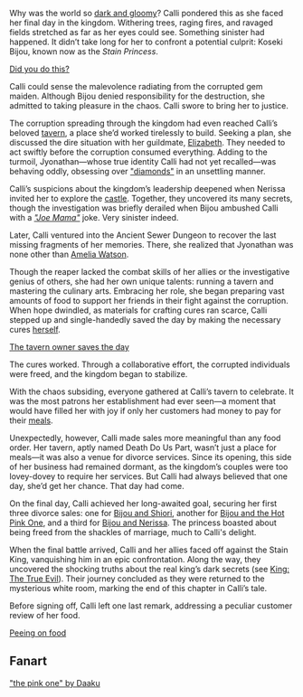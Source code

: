 Why was the world so [dark and gloomy](https://www.youtube.com/live/evcruocvE3g?feature=shared&t=291)? Calli pondered this as she faced her final day in the kingdom. Withering trees, raging fires, and ravaged fields stretched as far as her eyes could see. Something sinister had happened. It didn’t take long for her to confront a potential culprit: Koseki Bijou, known now as the _Stain Princess_.

[Did you do this?](#embed:https://www.youtube.com/embed/evcruocvE3g?si=TZosSX5I76ctYpMW&start=394)

Calli could sense the malevolence radiating from the corrupted gem maiden. Although Bijou denied responsibility for the destruction, she admitted to taking pleasure in the chaos. Calli swore to bring her to justice.

The corruption spreading through the kingdom had even reached Calli’s beloved [tavern](https://www.youtube.com/live/evcruocvE3g?feature=shared&t=882), a place she’d worked tirelessly to build. Seeking a plan, she discussed the dire situation with her guildmate, [Elizabeth](https://www.youtube.com/live/evcruocvE3g?feature=shared&t=1831). They needed to act swiftly before the corruption consumed everything. Adding to the turmoil, Jyonathan—whose true identity Calli had not yet recalled—was behaving oddly, obsessing over ["diamonds"](https://www.youtube.com/live/evcruocvE3g?feature=shared&t=2441) in an unsettling manner.

Calli’s suspicions about the kingdom’s leadership deepened when Nerissa invited her to explore the [castle](https://www.youtube.com/live/evcruocvE3g?feature=shared&t=3441). Together, they uncovered its many secrets, though the investigation was briefly derailed when Bijou ambushed Calli with a [_"Joe Mama"_](https://www.youtube.com/live/evcruocvE3g?feature=shared&t=4073) joke. Very sinister indeed.

Later, Calli ventured into the Ancient Sewer Dungeon to recover the last missing fragments of her memories. There, she realized that Jyonathan was none other than [Amelia Watson](https://www.youtube.com/live/evcruocvE3g?feature=shared&t=7646).

Though the reaper lacked the combat skills of her allies or the investigative genius of others, she had her own unique talents: running a tavern and mastering the culinary arts. Embracing her role, she began preparing vast amounts of food to support her friends in their fight against the corruption. When hope dwindled, as materials for crafting cures ran scarce, Calli stepped up and single-handedly saved the day by making the necessary cures [herself](https://www.youtube.com/live/evcruocvE3g?feature=shared&t=8071).

[The tavern owner saves the day](#embed:https://www.youtube.com/embed/evcruocvE3g?si=id5leyflOV1hykFD&start=8835)

The cures worked. Through a collaborative effort, the corrupted individuals were freed, and the kingdom began to stabilize.

With the chaos subsiding, everyone gathered at Calli’s tavern to celebrate. It was the most patrons her establishment had ever seen—a moment that would have filled her with joy if only her customers had money to pay for their [meals](https://www.youtube.com/live/evcruocvE3g?feature=shared&t=11522).

Unexpectedly, however, Calli made sales more meaningful than any food order. Her tavern, aptly named Death Do Us Part, wasn’t just a place for meals—it was also a venue for divorce services. Since its opening, this side of her business had remained dormant, as the kingdom’s couples were too lovey-dovey to require her services. But Calli had always believed that one day, she’d get her chance. That day had come.

On the final day, Calli achieved her long-awaited goal, securing her first three divorce sales: one for [Bijou and Shiori](https://www.youtube.com/live/evcruocvE3g?feature=shared&t=11280), another for [Bijou and the Hot Pink One](https://www.youtube.com/live/evcruocvE3g?feature=shared&t=11701), and a third for [Bijou and Nerissa](https://www.youtube.com/live/evcruocvE3g?feature=shared&t=12162). The princess boasted about being freed from the shackles of marriage, much to Calli's delight.

When the final battle arrived, Calli and her allies faced off against the Stain King, vanquishing him in an epic confrontation. Along the way, they uncovered the shocking truths about the real king’s dark secrets (see [King: The True Evil](#node:king-of-libestal)). Their journey concluded as they were returned to the mysterious white room, marking the end of this chapter in Calli’s tale.

Before signing off, Calli left one last remark, addressing a peculiar customer review of her food.

[Peeing on food](#embed:https://www.youtube.com/embed/evcruocvE3g?si=TvbG_jKQwRp9fagg&start=15340)

## Fanart

["the pink one" by Daaku](https://x.com/koizumi_arata/status/1902563407699513352)
